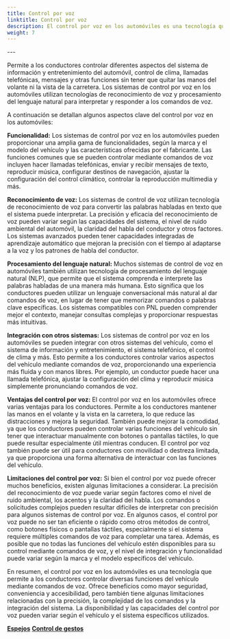 ```yaml
---
title: Control por voz
linktitle: Control por voz
description: El control por voz en los automóviles es una tecnología que permite a los conductores interactuar con diversas características y funciones del vehículo mediante comandos de voz.
weight: 7
---
```

<!-- markdownlint-disable MD033 -->---

Permite a los conductores controlar diferentes aspectos del sistema de información y entretenimiento del automóvil, control de clima, llamadas telefónicas, mensajes y otras funciones sin tener que quitar las manos del volante ni la vista de la carretera. Los sistemas de control por voz en los automóviles utilizan tecnologías de reconocimiento de voz y procesamiento del lenguaje natural para interpretar y responder a los comandos de voz.

A continuación se detallan algunos aspectos clave del control por voz en los automóviles:

**Funcionalidad:** Los sistemas de control por voz en los automóviles pueden proporcionar una amplia gama de funcionalidades, según la marca y el modelo del vehículo y las características ofrecidas por el fabricante. Las funciones comunes que se pueden controlar mediante comandos de voz incluyen hacer llamadas telefónicas, enviar y recibir mensajes de texto, reproducir música, configurar destinos de navegación, ajustar la configuración del control climático, controlar la reproducción multimedia y más.

**Reconocimiento de voz:** Los sistemas de control de voz utilizan tecnología de reconocimiento de voz para convertir las palabras habladas en texto que el sistema puede interpretar. La precisión y eficacia del reconocimiento de voz pueden variar según las capacidades del sistema, el nivel de ruido ambiental del automóvil, la claridad del habla del conductor y otros factores. Los sistemas avanzados pueden tener capacidades integradas de aprendizaje automático que mejoran la precisión con el tiempo al adaptarse a la voz y los patrones de habla del conductor.

**Procesamiento del lenguaje natural:** Muchos sistemas de control de voz en automóviles también utilizan tecnología de procesamiento del lenguaje natural (NLP), que permite que el sistema comprenda e interprete las palabras habladas de una manera más humana. Esto significa que los conductores pueden utilizar un lenguaje conversacional más natural al dar comandos de voz, en lugar de tener que memorizar comandos o palabras clave específicas. Los sistemas compatibles con PNL pueden comprender mejor el contexto, manejar consultas complejas y proporcionar respuestas más intuitivas.

**Integración con otros sistemas:** Los sistemas de control por voz en los automóviles se pueden integrar con otros sistemas del vehículo, como el sistema de información y entretenimiento, el sistema telefónico, el control de clima y más. Esto permite a los conductores controlar varios aspectos del vehículo mediante comandos de voz, proporcionando una experiencia más fluida y con manos libres. Por ejemplo, un conductor puede hacer una llamada telefónica, ajustar la configuración del clima y reproducir música simplemente pronunciando comandos de voz.

**Ventajas del control por voz:** El control por voz en los automóviles ofrece varias ventajas para los conductores. Permite a los conductores mantener las manos en el volante y la vista en la carretera, lo que reduce las distracciones y mejora la seguridad. También puede mejorar la comodidad, ya que los conductores pueden controlar varias funciones del vehículo sin tener que interactuar manualmente con botones o pantallas táctiles, lo que puede resultar especialmente útil mientras conducen. El control por voz también puede ser útil para conductores con movilidad o destreza limitada, ya que proporciona una forma alternativa de interactuar con las funciones del vehículo.

**Limitaciones del control por voz:** Si bien el control por voz puede ofrecer muchos beneficios, existen algunas limitaciones a considerar. La precisión del reconocimiento de voz puede variar según factores como el nivel de ruido ambiental, los acentos y la claridad del habla. Los comandos o solicitudes complejos pueden resultar difíciles de interpretar con precisión para algunos sistemas de control por voz. En algunos casos, el control por voz puede no ser tan eficiente o rápido como otros métodos de control, como botones físicos o pantallas táctiles, especialmente si el sistema requiere múltiples comandos de voz para completar una tarea. Además, es posible que no todas las funciones del vehículo estén disponibles para su control mediante comandos de voz, y el nivel de integración y funcionalidad puede variar según la marca y el modelo específicos del vehículo.

En resumen, el control por voz en los automóviles es una tecnología que permite a los conductores controlar diversas funciones del vehículo mediante comandos de voz. Ofrece beneficios como mayor seguridad, conveniencia y accesibilidad, pero también tiene algunas limitaciones relacionadas con la precisión, la complejidad de los comandos y la integración del sistema. La disponibilidad y las capacidades del control por voz pueden variar según el vehículo y el sistema específicos utilizados.


<div class="mt-3 mb-3">
     <a href="../mirrors/" class="text-decoration-none text-black"><strong><i class="bi-arrow-left"></i> Espejos</strong></a>
     <a href="../gesturecontrol/" class="text-decoration-none text-black float-end"><strong>Control de gestos<i class="bi-arrow-right"></i></strong></a>
</div>